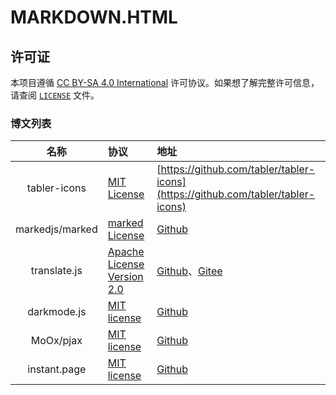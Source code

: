 # MARKDOWN.HTML

## 许可证

本项目遵循 [CC BY-SA 4.0 International](https://creativecommons.org/licenses/by-sa/4.0/) 许可协议。如果想了解完整许可信息，请查阅 [`LICENSE`](LICENSE) 文件。

### 博文列表

|名称|协议|地址|
|:-:|:--|:--|
|tabler-icons|[MIT License](//mit-license.org)|[https://github.com/tabler/tabler-icons](https://github.com/tabler/tabler-icons)|
|markedjs/marked|[marked License](https://github.com/markedjs/marked/blob/master/LICENSE.md)|[Github](https://github.com/markedjs/marked)|
|translate.js|[Apache License Version 2.0](http://www.apache.org/licenses/LICENSE-2.0)|[Github](https://github.com/xnx3/translate)、[Gitee](https://gitee.com/mail_osc/translate)|
|darkmode.js|[MIT license](//mit-license.org)|[Github](https://github.com/sandoche/Darkmode.js)|
|MoOx/pjax|[MIT license](//mit-license.org)|[Github](https://github.com/MoOx/pjax)|
|instant.page|[MIT license](//mit-license.org)|[Github](https://github.com/instantpage/instant.page)|
